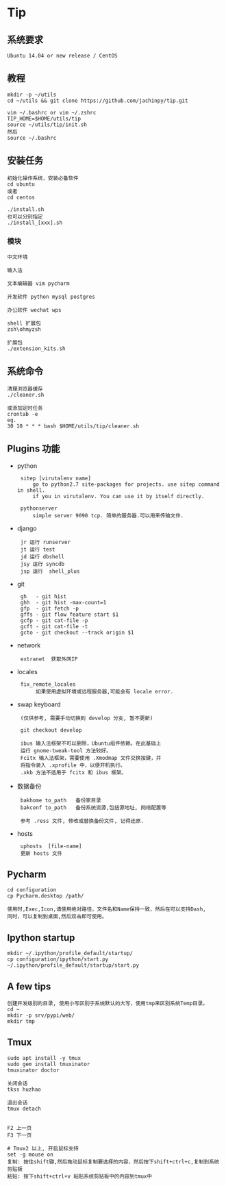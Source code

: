 Tip
========


##  系统要求

    Ubuntu 14.04 or new release / CentOS


##  教程

    mkdir -p ~/utils
    cd ~/utils && git clone https://github.com/jachinpy/tip.git

    vim ~/.bashrc or vim ~/.zshrc
    TIP_HOME=$HOME/utils/tip
    source ~/utils/tip/init.sh
    然后
    source ~/.bashrc


##  安装任务
    

    初始化操作系统，安装必备软件
    cd ubuntu 
    或者
    cd centos
    
    ./install.sh
    也可以分别指定
    ./install_[xxx].sh


### 模块
    
    中文环境  
 
    输入法

    文本编辑器 vim pycharm

    开发软件 python mysql postgres 

    办公软件 wechat wps 

    shell 扩展包
    zsh\ohmyzsh

    扩展包
    ./extension_kits.sh



## 系统命令
 
    清理浏览器缓存
    ./cleaner.sh

    或添加定时任务
    crontab -e
    eg. 
    30 10 * * * bash $HOME/utils/tip/cleaner.sh


##  Plugins 功能
  
 + python
        
        sitep [virutalenv name]
            go to python2.7 site-packages for projects. use sitep command in shell.
            if you in virutalenv. You can use it by itself directly.

        pythonserver 
            simple server 9090 tcp. 简单的服务器.可以用来传输文件.
 + django

        jr 运行 runserver
        jt 运行 test
        jd 运行 dbshell
        jsy 运行 syncdb 
        jsp 运行  shell_plus

 + git 

        gh   - git hist 
        ghh  - git hist -max-count=1
        gfp  - git fetch -p
        gffs - git flow feature start $1
        gcfp - git cat-file -p 
        gcft - git cat-file -t
        gcto - git checkout --track origin $1

 + network

        extranet  获取外网IP        

 + locales

        fix_remote_locales 
             如果使用虚拟环境或远程服务器,可能会有 locale error.

 + swap keyboard
 
        (仅供参考, 需要手动切换到 develop 分支, 暂不更新)
        
        git checkout develop
 
        ibus 输入法框架不可以删除，Ubuntu组件依赖。在此基础上
        运行 gnome-tweak-tool 方法较好。
        Fcitx 输入法框架，需要使用 .Xmodmap 文件交换按键，并
        将指令装入 .xprofile 中，以便开机执行。
        .xkb 方法不适用于 fcitx 和 ibus 框架。


 + 数据备份

        bakhome to_path   备份家目录
        bakconf to_path   备份系统资源,包括源地址, 网络配置等

        参考 .ress 文件, 修改或替换备份文件, 记得还原.

 + hosts

        uphosts  [file-name]
        更新 hosts 文件


##  Pycharm
    cd configuration
    cp Pycharm.desktop /path/

    使用时,Exec,Icon,请使用绝对路径，文件名和Name保持一致，然后在可以支持Dash,
    同时，可以复制到桌面,然后双击即可使用。

## Ipython startup
    mkdir ~/.ipython/profile_default/startup/ 
    cp configuration/ipython/start.py ~/.ipython/profile_default/startup/start.py


## A few tips

    创建开发级别的目录, 使用小写区别于系统默认的大写，使用tmp来区别系统Temp目录。
    cd ~
    mkdir -p srv/pypi/web/
    mkdir tmp

##  Tmux
    sudo apt install -y tmux
    sudo gem install tmuxinator
    tmuxinator doctor

    关闭会话
    tkss huzhao

    退出会话
    tmux detach


    F2 上一页
    F3 下一页

    # Tmux2 以上, 开启鼠标支持
    set -g mouse on
    复制: 按住shift键,然后拖动鼠标复制要选择的内容，然后按下shift+ctrl+c,复制到系统剪贴板
    粘贴: 按下shift+ctrl+v 粘贴系统剪贴板中的内容到tmux中

